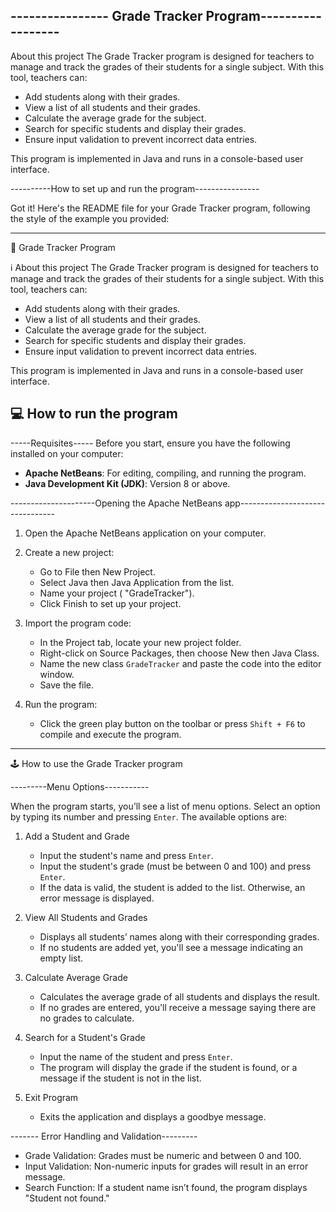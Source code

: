 ----------------  Grade Tracker Program------------------
------------------------------------------------------------------
About this project
The Grade Tracker program is designed for teachers to manage and track the grades of their students for a single subject. 
With this tool, teachers can:

- Add students along with their grades.
- View a list of all students and their grades.
- Calculate the average grade for the subject.
- Search for specific students and display their grades.
- Ensure input validation to prevent incorrect data entries.
  
This program is implemented in Java and runs in a console-based user interface.

----------How to set up and run the program----------------

Got it! Here's the README file for your Grade Tracker program, following the style of the example you provided:

---

📘 Grade Tracker Program

ℹ️ About this project
The Grade Tracker program is designed for teachers to manage and track the grades of their students for a single subject. With this tool, teachers can:
- Add students along with their grades.
- View a list of all students and their grades.
- Calculate the average grade for the subject.
- Search for specific students and display their grades.
- Ensure input validation to prevent incorrect data entries.

This program is implemented in Java and runs in a console-based user interface.

## 💻 How to run the program

-----Requisites-----
Before you start, ensure you have the following installed on your computer:
- **Apache NetBeans**: For editing, compiling, and running the program.
- **Java Development Kit (JDK)**: Version 8 or above.
  
---------------------Opening the Apache NetBeans app--------------------------------
1. Open the Apache NetBeans application on your computer.
2. Create a new project:
   - Go to File  then New Project.
   - Select Java then Java Application from the list.
   - Name your project ( "GradeTracker").
   - Click Finish to set up your project.

3. Import the program code:
   - In the Project tab, locate your new project folder.
   - Right-click on Source Packages, then choose New then Java Class.
   - Name the new class `GradeTracker` and paste the code into the editor window.
   - Save the file.

4. Run the program:
   - Click the green play button on the toolbar or press `Shift + F6` to compile and execute the program.

---

🕹️ How to use the Grade Tracker program

---------Menu Options-----------

When the program starts, you’ll see a list of menu options. Select an option by typing its number and pressing `Enter`. The available options are:

1. Add a Student and Grade
   - Input the student's name and press `Enter`.
   - Input the student's grade (must be between 0 and 100) and press `Enter`.  
   - If the data is valid, the student is added to the list. Otherwise, an error message is displayed.

2. View All Students and Grades  
   - Displays all students’ names along with their corresponding grades.  
   - If no students are added yet, you'll see a message indicating an empty list.

3. Calculate Average Grade
   - Calculates the average grade of all students and displays the result.  
   - If no grades are entered, you'll receive a message saying there are no grades to calculate.

4. Search for a Student's Grade
   - Input the name of the student and press `Enter`.  
   - The program will display the grade if the student is found, or a message if the student is not in the list.

5. Exit Program
   - Exits the application and displays a goodbye message.

------- Error Handling and Validation---------
- Grade Validation: Grades must be numeric and between 0 and 100.
- Input Validation: Non-numeric inputs for grades will result in an error message.
- Search Function: If a student name isn’t found, the program displays "Student not found."




